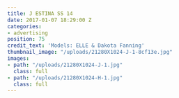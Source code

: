 ```yaml
---
title: J ESTINA SS 14
date: 2017-01-07 18:29:00 Z
categories:
- advertising
position: 75
credit_text: 'Models: ELLE & Dakota Fanning'
thumbnail_image: "/uploads/21280X1024-J-1-8cf13e.jpg"
images:
- path: "/uploads/21280X1024-J-1.jpg"
  class: full
- path: "/uploads/21280X1024-H-1.jpg"
  class: full
---
```


